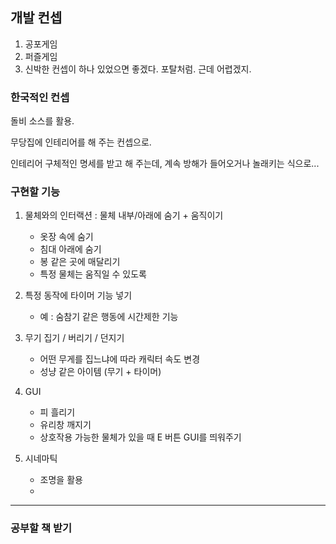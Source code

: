 ## 개발 컨셉

1. 공포게임
2. 퍼즐게임
3. 신박한 컨셉이 하나 있었으면 좋겠다. 포탈처럼. 근데 어렵겠지.

### 한국적인 컨셉

돌비 소스를 활용.

무당집에 인테리어를 해 주는 컨셉으로.

인테리어 구체적인 명세를 받고 해 주는데, 계속 방해가 들어오거나 놀래키는 식으로...

### 구현할 기능

1. 물체와의 인터랙션 : 물체 내부/아래에 숨기 + 움직이기
	- 옷장 속에 숨기
	- 침대 아래에 숨기
	- 봉 같은 곳에 매달리기
	- 특정 물체는 움직일 수 있도록

2. 특정 동작에 타이머 기능 넣기
	- 예 : 숨참기 같은 행동에 시간제한 기능
	
3. 무기 집기 / 버리기 / 던지기
	- 어떤 무게를 집느냐에 따라 캐릭터 속도 변경
	- 성냥 같은 아이템 (무기 + 타이머)

4. GUI
	- 피 흘리기
	- 유리창 깨지기
	- 상호작용 가능한 물체가 있을 때 E 버튼 GUI를 띄워주기

5. 시네마틱
	- 조명을 활용
	- 


---

### 공부할 책 받기 

